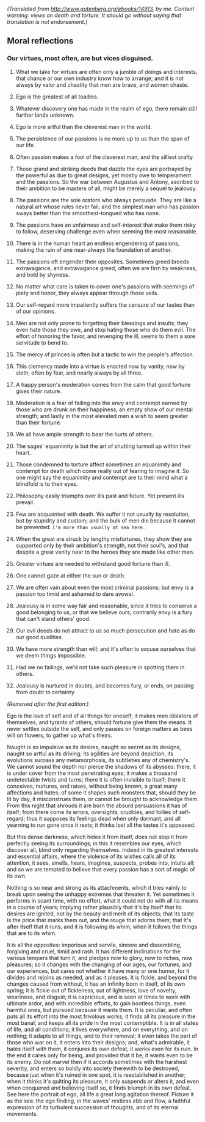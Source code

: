 *(Translated from http://www.gutenberg.org/ebooks/14913, by me. Content warning: views on death and torture. It should go without saying that translation is not endorsement.)*

## Moral reflections

### Our virtues, most often, are but vices disguised.

1. What we take for virtues are often only a jumble of doings and
interests, that chance or our own industry know how to arrange; and it is
not always by valor and chastity that men are brave, and women
chaste.

2. Ego is the greatest of all toadies.

3. Whatever discovery one has made in the realm of ego, there
remain still further lands unknown.

4. Ego is more artful than the cleverest man in the world.

5. The persistence of our passions is no more up to us than the span
of our life.

6. Often passion makes a fool of the cleverest man, and the silliest crafty.

7. Those grand and striking deeds that dazzle the eyes are portrayed by
the powerful as due to great designs, yet mostly owe to temperament
and the passions. So the war between Augustus and Antony, ascribed to their
ambition to be masters of all, might be merely a sequel to jealousy.

8. The passions are the sole orators who always persuade. They are
like a natural art whose rules never fail; and the simplest man who
has passion sways better than the smoothest-tongued who has none.

9. The passions have an unfairness and self-interest that make them
risky to follow, deserving challenge even when seeming the most
reasonable.

10. There is in the human heart an endless engendering of passions,
making the ruin of one near-always the foundation of another.

11. The passions oft engender their opposites. Sometimes greed breeds
extravagance, and extravagance greed; often we are firm by weakness,
and bold by shyness.

12. No matter what care is taken to cover one's passions with seemings
of piety and honor, they always appear through those veils.

13. Our self-regard more impatiently suffers the censure of our tastes
than of our opinions.

14. Men are not only prone to forgetting their blessings and insults;
they even hate those they owe, and stop hating those who do them
evil. The effort of honoring the favor, and revenging the ill, seems to
them a sore servitude to bend to.

15. The mercy of princes is often but a tactic to win the people's
affection.

16. This clemency made into a virtue is enacted now by vanity,
now by sloth, often by fear, and nearly always by all three.

17. A happy person's moderation comes from the calm that good fortune
gives their nature.

18. Moderation is a fear of falling into the envy and contempt earned
by those who are drunk on their happiness; an empty show of our mental
strength; and lastly in the most elevated men a wish to seem greater
than their fortune.

19. We all have ample strength to bear the hurts of others.

20. The sages' equanimity is but the art of shutting turmoil up
within their heart.

21. Those condemned to torture affect sometimes an equanimity and
contempt for death which come really out of fearing to imagine it. So
one might say the equanimity and contempt are to their mind what a
blindfold is to their eyes.

22. Philosophy easily triumphs over ills past and future. Yet present
ills prevail.

23. Few are acquainted with death. We suffer it not usually by
resolution, but by stupidity and custom; and the bulk of men die
because it cannot be prevented.
`I'm more than usually at sea here.`

24. When the great are struck by lengthy misfortunes, they show
they are supported only by their ambition's strength, not their
soul's, and that despite a great vanity near to the heroes they are
made like other men.

25. Greater virtues are needed to withstand good fortune than ill.

26. One cannot gaze at either the sun or death.

27. We are often vain about even the most criminal passions; but envy is a
passion too timid and ashamed to dare avowal.

28. Jealousy is in some way fair and reasonable, since it tries to
conserve a good belonging to us, or that we believe ours; contrarily
envy is a fury that can't stand others' good.

29. Our evil deeds do not attract to us so much persecution and hate as
do our good qualities.

30. We have more strength than will; and it's often to excuse
ourselves that we deem things impossible.

31. Had we no failings, we'd not take such pleasure in spotting them
in others.

32. Jealousy is nurtured in doubts, and becomes fury, or ends, on
passing from doubt to certainty.

*(Removed after the first edition:)*

Ego is the love of self and of all things for oneself; it makes
men idolators of themselves, and tyrants of others, should fortune give
them the means. It never settles outside the self, and only pauses on
foreign matters as bees will on flowers, to gather up what's theirs.

Naught is so impulsive as its desires, naught so secret as its
designs, naught so artful as its driving; its agilities are beyond
depiction, its evolutions surpass any metamorphosis, its subtleties
any of chemistry's.
We cannot sound the depth nor pierce the shadows of its abysses:
there, it is under cover from the most penetrating eyes; it makes a
thousand undetectable twists and turns; there it is often invisible to
itself; there it conceives, nurtures, and raises, without being
known, a great many affections and hates; of some it shapes such
monsters that, should they be lit by day, it misconstrues them,
or cannot be brought to acknowledge them.
From this night that shrouds it are born the absurd persuasions it has of
itself; from there come its errors, oversights, crudities, and follies
of self-regard; thus it supposes its feelings dead when only
dormant, and all yearning to run gone once it rests; it thinks lost all
the tastes it's appeased.

But this dense darkness, which hides it from itself, does not stop it
from perfectly seeing its surroundings; in this it resembles our eyes,
which discover all, blind only regarding themselves.
Indeed in its greatest interests and essential affairs, where the
violence of its wishes calls all of its attention, it sees, smells,
hears, imagines, suspects, probes into, intuits all; and so we are tempted to
believe that every passion has a sort of magic of its own.

Nothing is so near and strong as its attachments, which it tries
vainly to break upon seeing the unhappy extremes that threaten
it.
Yet sometimes it performs in scant time, with no effort, what it
could not do with all its means in a course of
years; implying rather plausibly that it's by itself that its desires are
ignited, not by the beauty and merit of its objects; that its
taste is the price that marks them out, and the rouge that adorns them;
that it's after itself that it runs, and it is following its whim, when it
follows the things that are to its whim.

It is all the opposites: imperious and servile, sincere and
dissembling, forgiving and cruel, timid and rash. It has different
inclinations for the various tempers that turn it, and pledges
now to glory, now to riches, now pleasures; so it changes with the
changing of our ages, our fortunes, and our experiences, but cares not
whether it have many or one humor, for it divides and rejoins as
needed, and as it pleases. It is fickle, and beyond the changes
caused from without, it has an infinity born in itself, of
its own spring; it is fickle out of fickleness, out of lightness, love
of novelty, weariness, and disgust; it is capricious, and is seen
at times to work with ultimate ardor, and with incredible
efforts, to gain bootless things, even harmful ones, but pursued
because it wants them. It is peculiar, and often puts all its effort
into the most frivolous works; it finds all its pleasure in the most
banal; and keeps all its pride in the most
contemptible.  It is in all states of life, and all conditions; it
lives everywhere, and on everything, and on
nothing; it adapts to all things, and to their removal;
it even takes the part of those who war on it,
it enters into their designs; and, what's admirable, it hates itself
with them, it conjures its own defeat, it works even for its ruin. In
the end it cares only for being, and provided that it be, it wants
even to be its enemy. Do not marvel then if it accords sometimes
with the harshest severity, and enters so boldly into society therewith
to be destroyed, because just when it's ruined in one spot, it is
reestablished in another; when it thinks it's quitting its pleasure, it
only suspends or alters it, and even when conquered and
believing itself so, it finds triumph in its own defeat. See here the
portrait of ego, all life a great long agitation thereof.
Picture it as the sea: the ego finding, in the
waves' restless ebb and flow, a faithful expression of
its turbulent succession of thoughts, and of its eternal movements.
